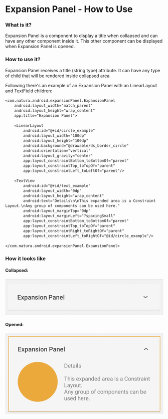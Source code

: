 # Expansion Panel - How to Use

### What is it?
Expansion Panel is a component to display a title when collapsed and
can have any other component inside it. This other component can be
displayed when Expansion Panel is opened.

### How to use it?
Expansion Panel receives a title (string type) attribute. It can have
any type of child that will be rendered inside collapsed area.

Following there's an example of an Expansion Panel with an LinearLayout
and TextField children:

```android
<com.natura.android.expansionPanel.ExpansionPanel
    android:layout_width="match_parent"
    android:layout_height="wrap_content"
    app:title="Expansion Panel">

    <LinearLayout
        android:id="@+id/circle_example"
        android:layout_width="100dp"
        android:layout_height="100dp"
        android:background="@drawable/ds_border_circle"
        android:orientation="vertical"
        android:layout_gravity="center"
        app:layout_constraintBottom_toBottomOf="parent"
        app:layout_constraintTop_toTopOf="parent"
        app:layout_constraintLeft_toLeftOf="parent"/>

    <TextView
        android:id="@+id/text_example"
        android:layout_width="0dp"
        android:layout_height="wrap_content"
        android:text="Details\n\nThis expanded area is a Constraint Layout.\nAny group of components can be used here."
        android:layout_marginTop="0dp"
        android:layout_marginLeft="?spacingSmall"
        app:layout_constraintBottom_toBottomOf="parent"
        app:layout_constraintTop_toTopOf="parent"
        app:layout_constraintRight_toRightOf="parent"
        app:layout_constraintLeft_toRightOf="@id/circle_example"/>

</com.natura.android.expansionPanel.ExpansionPanel>
```
### How it looks like

#### Collapsed:
[![Collapsed](expansion_panel_collapsed.png)](https://postimg.cc/gX4JPZfR)

#### Opened:
[![Expanded](expansion_panel_opened.png)](https://postimg.cc/kR45M5mH)
